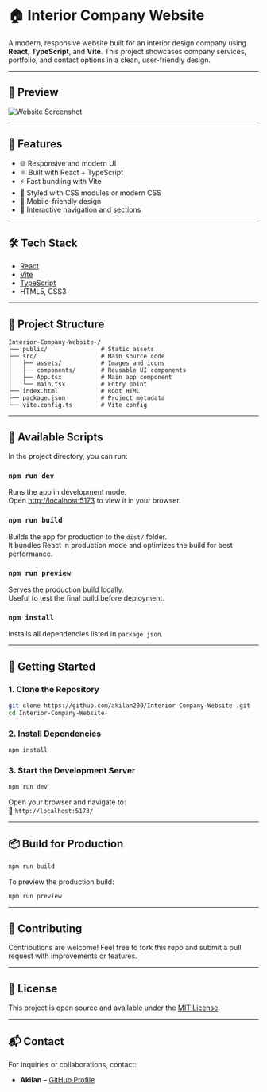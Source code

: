 # 🏠 Interior Company Website

A modern, responsive website built for an interior design company using **React**, **TypeScript**, and **Vite**. This project showcases company services, portfolio, and contact options in a clean, user-friendly design.

---

## 📸 Preview

![Website Screenshot](preview.png) <!-- Replace with an actual screenshot if available -->

---

## 🚀 Features

- 🌐 Responsive and modern UI
- ⚛️ Built with React + TypeScript
- ⚡ Fast bundling with Vite
- 🎨 Styled with CSS modules or modern CSS
- 📱 Mobile-friendly design
- 🔗 Interactive navigation and sections

---

## 🛠️ Tech Stack

- [React](https://reactjs.org/)
- [Vite](https://vitejs.dev/)
- [TypeScript](https://www.typescriptlang.org/)
- HTML5, CSS3

---

## 📂 Project Structure

```
Interior-Company-Website-/
├── public/               # Static assets
├── src/                  # Main source code
│   ├── assets/           # Images and icons
│   ├── components/       # Reusable UI components
│   ├── App.tsx           # Main app component
│   └── main.tsx          # Entry point
├── index.html            # Root HTML
├── package.json          # Project metadata
└── vite.config.ts        # Vite config
```

---

## 📜 Available Scripts

In the project directory, you can run:

### `npm run dev`
Runs the app in development mode.  
Open [http://localhost:5173](http://localhost:5173) to view it in your browser.

### `npm run build`
Builds the app for production to the `dist/` folder.  
It bundles React in production mode and optimizes the build for best performance.

### `npm run preview`
Serves the production build locally.  
Useful to test the final build before deployment.

### `npm install`
Installs all dependencies listed in `package.json`.

---

## 🚀 Getting Started

### 1. Clone the Repository

```bash
git clone https://github.com/akilan200/Interior-Company-Website-.git
cd Interior-Company-Website-
```

### 2. Install Dependencies

```bash
npm install
```

### 3. Start the Development Server

```bash
npm run dev
```

Open your browser and navigate to:  
📍 `http://localhost:5173/`

---

## 📦 Build for Production

```bash
npm run build
```

To preview the production build:

```bash
npm run preview
```

---

## 🙌 Contributing

Contributions are welcome! Feel free to fork this repo and submit a pull request with improvements or features.

---

## 📄 License

This project is open source and available under the [MIT License](LICENSE).

---

## 📬 Contact

For inquiries or collaborations, contact:

- **Akilan** – [GitHub Profile](https://github.com/akilan200)
